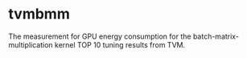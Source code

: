 # tvmbmm
The measurement for GPU energy consumption for the batch-matrix-multiplication kernel TOP 10 tuning results from TVM.
